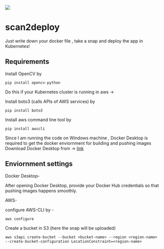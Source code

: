 ![](https://img.shields.io/badge/python-3-lightgrey)

# scan2deploy

Just write down your docker file , take a snap and deploy the app in Kubernetes!

## Requirements

Install OpenCV by

```
pip install opencv-python
```

Do this if your Kubernetes cluster is running in aws ->

Install boto3 (calls APIs of AWS services) by

```
pip install boto3
```

Install aws command line tool by

```
pip install awscli
```

Since I am running the code on Windows machine , Docker Desktop is required to get the docker enviornment for building and pushing images
Download Docker Desktop from -> [link](https://docs.docker.com/docker-for-windows/install/)


## Enviornment settings

Docker Desktop-

After opening Docker Desktop, provide your Docker Hub credentials so that pushing images happens smoothly.

AWS-

configure AWS-CLI by -
```
aws configure
```

Create a bucket in S3 (here the snap will be uploaded)

```
aws s3api create-bucket --bucket <bucket-name> --region <region-name> --create-bucket-configuration LocationConstraint=<region-name>
```





